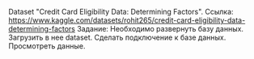 Dataset "Credit Card Eligibility Data: Determining Factors". Ссылка: https://www.kaggle.com/datasets/rohit265/credit-card-eligibility-data-determining-factors
Задание: Необходимо развернуть базу данных. Загрузить в нее dataset. Сделать подключение к базе данных. Просмотреть данные.
